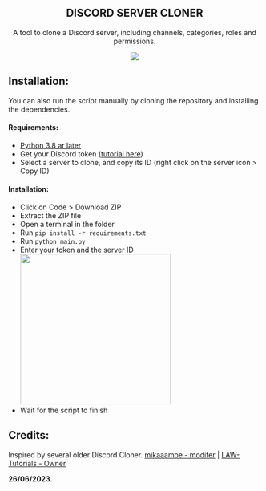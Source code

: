 <h2 align="center">DISCORD SERVER CLONER</h2>
<p align="center"> A tool to clone a Discord server, including channels, categories, roles and permissions.</p>
<p align="center">
<a href="https://discord.gg/cPKc5B6Gnv" alt="Dev Pro Tips Discussion & Support Server">
<img src="https://img.shields.io/discord/1009384971191988224?color=7289DA&labelColor=4a64bd&logo=discord&logoColor=white&style=for-the-badge"/></a>
</p>
</p>

## Installation:

You can also run the script manually by cloning the repository and installing the dependencies.

#### Requirements:

- [Python 3.8 ar later](https://www.python.org/downloads/)
- Get your Discord token ([tutorial here](https://www.youtube.com/watch?v=3qzpmTIQ-Gs))
- Select a server to clone, and copy its ID (right click on the server icon > Copy ID)

#### Installation:

- Click on Code > Download ZIP
- Extract the ZIP file
- Open a terminal in the folder
- Run `pip install -r requirements.txt`
- Run `python main.py`
- Enter your token and the server ID
  <img width="300px" src="https://i.imgur.com/prK9yR4.png">
- Wait for the script to finish

## Credits:

Inspired by several older Discord Cloner.
[mikaaamoe - modifer](https://rin4ever.xyz) |
[LAW-Tutorials - Owner](https://github.com/LawOff)

**26/06/2023.**
